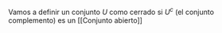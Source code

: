 Vamos a definir un conjunto $U$ como cerrado si $U^c$ (el conjunto complemento) es un [[Conjunto abierto]]